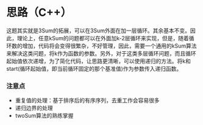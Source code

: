 # 思路（C++）

这题其实就是3Sum的拓展，可以在3Sum外面在加一层循环。其余基本不变。因此，理论上，任意kSum的问题都可以在外面加k-2层循环来实现，但是，随着循环数的增加，代码将会变得很繁杂，不好管理，因此，需要一个通用的kSum算法来解决这类问题，将k作为函数的参数。另外，对于这类多层循环问题，而且循环起始值依次递增，为了简化代码，让思路更清晰，可以使用递归的方法。将k和start(循环起始值，即当前循环固定的那个基准值)作为参数传入递归函数。

### 注意点

- 重复值的处理：基于排序后的有序序列，去重工作会容易很多
- 递归边界的处理
- twoSum算法的熟练掌握